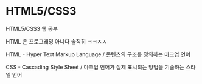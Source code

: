 # HTML5/CSS3
HTML5/CSS3 웹 공부

HTML 은 프로그래밍 아니다 솔직히 ㅋㅋㅈㅅ


HTML - Hyper Text Markup Language / 콘텐츠의 구조를 정의하는 마크업 언어

CSS - Cascading Style Sheet / 마크업 언어가 실제 표시되는 방법을 기술하는 스타일 언어
